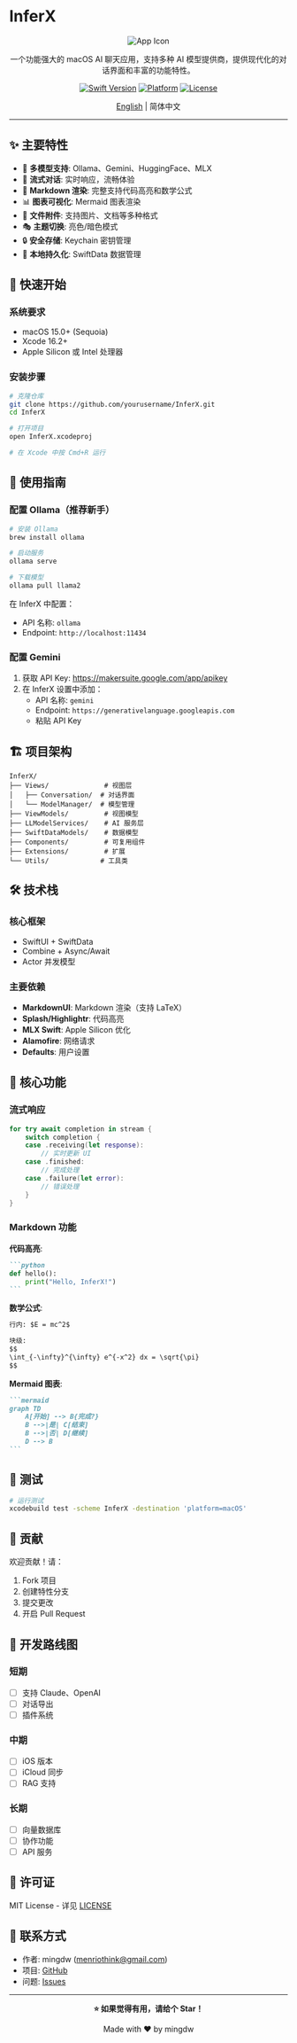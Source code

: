 # InferX

<div align="center">

![App Icon](InferX/Assets.xcassets/AppIconSidebar.imageset/AppIconSidebar.png)

一个功能强大的 macOS AI 聊天应用，支持多种 AI 模型提供商，提供现代化的对话界面和丰富的功能特性。

[![Swift Version](https://img.shields.io/badge/Swift-6.0-orange.svg)](https://swift.org)
[![Platform](https://img.shields.io/badge/Platform-macOS%2015.0+-lightgrey.svg)](https://www.apple.com/macos)
[![License](https://img.shields.io/badge/License-MIT-blue.svg)](LICENSE)

[English](README.md) | 简体中文

</div>

---

## ✨ 主要特性

- 🤖 **多模型支持**: Ollama、Gemini、HuggingFace、MLX
- 💬 **流式对话**: 实时响应，流畅体验
- 📝 **Markdown 渲染**: 完整支持代码高亮和数学公式
- 📊 **图表可视化**: Mermaid 图表渲染
- 📎 **文件附件**: 支持图片、文档等多种格式
- 🎭 **主题切换**: 亮色/暗色模式
- 🔒 **安全存储**: Keychain 密钥管理
- 💾 **本地持久化**: SwiftData 数据管理

## 🚀 快速开始

### 系统要求

- macOS 15.0+ (Sequoia)
- Xcode 16.2+
- Apple Silicon 或 Intel 处理器

### 安装步骤

```bash
# 克隆仓库
git clone https://github.com/yourusername/InferX.git
cd InferX

# 打开项目
open InferX.xcodeproj

# 在 Xcode 中按 Cmd+R 运行
```

## 📖 使用指南

### 配置 Ollama（推荐新手）

```bash
# 安装 Ollama
brew install ollama

# 启动服务
ollama serve

# 下载模型
ollama pull llama2
```

在 InferX 中配置：
- API 名称: `ollama`
- Endpoint: `http://localhost:11434`

### 配置 Gemini

1. 获取 API Key: <https://makersuite.google.com/app/apikey>
2. 在 InferX 设置中添加：
   - API 名称: `gemini`
   - Endpoint: `https://generativelanguage.googleapis.com`
   - 粘贴 API Key

## 🏗️ 项目架构

```plaintext
InferX/
├── Views/              # 视图层
│   ├── Conversation/  # 对话界面
│   └── ModelManager/  # 模型管理
├── ViewModels/         # 视图模型
├── LLModelServices/    # AI 服务层
├── SwiftDataModels/    # 数据模型
├── Components/         # 可复用组件
├── Extensions/         # 扩展
└── Utils/             # 工具类
```

## 🛠️ 技术栈

### 核心框架
- SwiftUI + SwiftData
- Combine + Async/Await
- Actor 并发模型

### 主要依赖
- **MarkdownUI**: Markdown 渲染（支持 LaTeX）
- **Splash/Highlightr**: 代码高亮
- **MLX Swift**: Apple Silicon 优化
- **Alamofire**: 网络请求
- **Defaults**: 用户设置

## 🌟 核心功能

### 流式响应
```swift
for try await completion in stream {
    switch completion {
    case .receiving(let response):
        // 实时更新 UI
    case .finished:
        // 完成处理
    case .failure(let error):
        // 错误处理
    }
}
```

### Markdown 功能

**代码高亮**:
````markdown
```python
def hello():
    print("Hello, InferX!")
```
````

**数学公式**:
```markdown
行内: $E = mc^2$

块级:
$$
\int_{-\infty}^{\infty} e^{-x^2} dx = \sqrt{\pi}
$$
```

**Mermaid 图表**:
````markdown
```mermaid
graph TD
    A[开始] --> B{完成?}
    B -->|是| C[结束]
    B -->|否| D[继续]
    D --> B
```
````

## 🧪 测试

```bash
# 运行测试
xcodebuild test -scheme InferX -destination 'platform=macOS'
```

## 🤝 贡献

欢迎贡献！请：

1. Fork 项目
2. 创建特性分支
3. 提交更改
4. 开启 Pull Request

## 🎯 开发路线图

### 短期
- [ ] 支持 Claude、OpenAI
- [ ] 对话导出
- [ ] 插件系统

### 中期
- [ ] iOS 版本
- [ ] iCloud 同步
- [ ] RAG 支持

### 长期
- [ ] 向量数据库
- [ ] 协作功能
- [ ] API 服务

## 📄 许可证

MIT License - 详见 [LICENSE](LICENSE)

## 📧 联系方式

- 作者: mingdw (menriothink@gmail.com)
- 项目: [GitHub](https://github.com/menriothink/InferX)
- 问题: [Issues](https://github.com/menriothink/InferX/issues)

---

<div align="center">

**⭐ 如果觉得有用，请给个 Star！**

Made with ❤️ by mingdw

</div>
